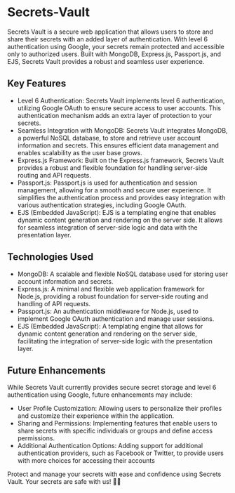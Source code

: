 # Secrets-Vault
Secrets Vault is a secure web application that allows users to store and share their secrets with an added layer of authentication. With level 6 authentication using Google, your secrets remain protected and accessible only to authorized users. Built with MongoDB, Express.js, Passport.js, and EJS, Secrets Vault provides a robust and seamless user experience.

## Key Features
- Level 6 Authentication: Secrets Vault implements level 6 authentication, utilizing Google OAuth to ensure secure access to user accounts. This authentication mechanism adds an extra layer of protection to your secrets.
- Seamless Integration with MongoDB: Secrets Vault integrates MongoDB, a powerful NoSQL database, to store and retrieve user account information and secrets. This ensures efficient data management and enables scalability as the user base grows.
- Express.js Framework: Built on the Express.js framework, Secrets Vault provides a robust and flexible foundation for handling server-side routing and API requests.
- Passport.js: Passport.js is used for authentication and session management, allowing for a smooth and secure user experience. It simplifies the authentication process and provides easy integration with various authentication strategies, including Google OAuth.
- EJS (Embedded JavaScript): EJS is a templating engine that enables dynamic content generation and rendering on the server side. It allows for seamless integration of server-side logic and data with the presentation layer.

## Technologies Used
- MongoDB: A scalable and flexible NoSQL database used for storing user account information and secrets.
- Express.js: A minimal and flexible web application framework for Node.js, providing a robust foundation for server-side routing and handling of API requests.
- Passport.js: An authentication middleware for Node.js, used to implement Google OAuth authentication and manage user sessions.
- EJS (Embedded JavaScript): A templating engine that allows for dynamic content generation and rendering on the server side, facilitating the integration of server-side logic with the presentation layer.

## Future Enhancements
While Secrets Vault currently provides secure secret storage and level 6 authentication using Google, future enhancements may include:
- User Profile Customization: Allowing users to personalize their profiles and customize their experience within the application.
- Sharing and Permissions: Implementing features that enable users to share secrets with specific individuals or groups and define access permissions.
- Additional Authentication Options: Adding support for additional authentication providers, such as Facebook or Twitter, to provide users with more choices for accessing their accounts

Protect and manage your secrets with ease and confidence using Secrets Vault. Your secrets are safe with us! 🔐✨





